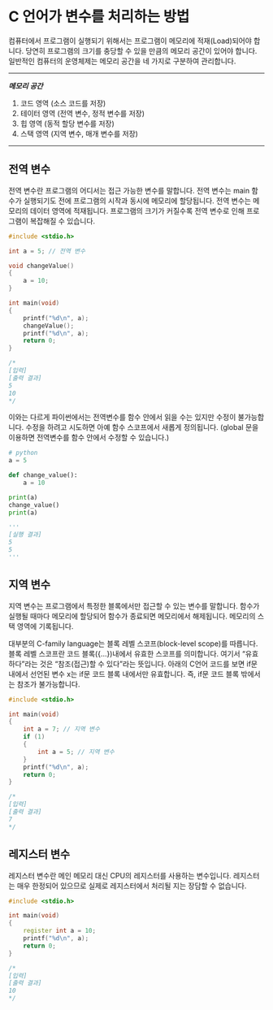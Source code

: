 # C 언어가 변수를 처리하는 방법

컴퓨터에서 프로그램이 실행되기 위해서는 프로그램이 메모리에 적재(Load)되어야 합니다. 당연히 프로그램의 크기를 충당할 수 있을 만큼의 메모리 공간이 있어야 합니다. 일반적인 컴퓨터의 운영체제는 메모리 공간을 네 가지로 구분하여 관리합니다.

---

**_메모리 공간_**

1. 코드 영역 (소스 코드를 저장)
2. 테이터 영역 (전역 변수, 정적 변수를 저장)
3. 힙 영역 (동적 할당 변수를 저장)
4. 스택 영역 (지역 변수, 매개 변수를 저장)

---

## 전역 변수

전역 변수란 프로그램의 어디서는 접근 가능한 변수를 말합니다. 전역 변수는 main 함수가 실행되기도 전에 프로그램의 시작과 동시에 메모리에 할당됩니다. 전역 변수는 메모리의 데이터 영역에 적재됩니다. 프로그램의 크기가 커질수록 전역 변수로 인해 프로그램이 복잡해질 수 있습니다.

```cpp
#include <stdio.h>

int a = 5; // 전역 변수

void changeValue()
{
	a = 10;
}

int main(void)
{
	printf("%d\n", a);
	changeValue();
	printf("%d\n", a);
    return 0;
}

/*
[입력]
[출력 결과]
5
10
*/

```

이와는 다르게 파이썬에서는 전역변수를 함수 안에서 읽을 수는 있지만 수정이 불가능합니다. 수정을 하려고 시도하면 아예 함수 스코프에서 새롭게 정의됩니다. (global 문을 이용하면 전역변수를 함수 안에서 수정할 수 있습니다.)

```python
# python
a = 5

def change_value():
    a = 10

print(a)
change_value()
print(a)

'''
[실행 결과]
5
5
'''

```

## 지역 변수

지역 변수는 프로그램에서 특정한 블록에서만 접근할 수 있는 변수를 말합니다. 함수가 실행될 때마다 메모리에 할당되어 함수가 종료되면 메모리에서 해제됩니다. 메모리의 스택 영역에 기록됩니다.

대부분의 C-family language는 블록 레벨 스코프(block-level scope)를 따릅니다. 블록 레벨 스코프란 코드 블록({…})내에서 유효한 스코프를 의미합니다. 여기서 “유효하다”라는 것은 “참조(접근)할 수 있다”라는 뜻입니다. 아래의 C언어 코드를 보면 if문 내에서 선언된 변수 x는 if문 코드 블록 내에서만 유효합니다. 즉, if문 코드 블록 밖에서는 참조가 불가능합니다.

```cpp
#include <stdio.h>

int main(void)
{
	int a = 7; // 지역 변수
	if (1)
	{
		int a = 5; // 지역 변수
	}
	printf("%d\n", a);
    return 0;
}

/*
[입력]
[출력 결과]
7
*/
```

## 레지스터 변수

레지스터 변수란 메인 메모리 대신 CPU의 레지스터를 사용하는 변수입니다. 레지스터는 매우 한정되어 있으므로 실제로 레지스터에서 처리될 지는 장담할 수 없습니다.

```cpp
#include <stdio.h>

int main(void)
{
	register int a = 10;
	printf("%d\n", a);
	return 0;
}

/*
[입력]
[출력 결과]
10
*/


```

